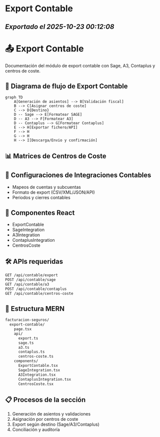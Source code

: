 # Export Contable
*Exportado el 2025-10-23 00:12:08*
---

# 📤 Export Contable

Documentación del módulo de export contable con Sage, A3, Contaplus y centros de coste.

## 🔄 Diagrama de flujo de Export Contable

```mermaid
graph TD
    A[Generación de asientos] --> B[Validación fiscal]
    B --> C[Asignar centros de coste]
    C --> D{Destino}
    D -- Sage --> E[Formatear SAGE]
    D -- A3 --> F[Formatear A3]
    D -- Contaplus --> G[Formatear Contaplus]
    E --> H[Exportar fichero/API]
    F --> H
    G --> H
    H --> I[Descarga/Envio y confirmación]
```

## 📊 Matrices de Centros de Coste

<!-- Bloque no procesado: table -->

## 🔌 Configuraciones de Integraciones Contables

- Mapeos de cuentas y subcuentas
- Formato de export (CSV/XML/JSON/API)
- Periodos y cierres contables
## 🧩 Componentes React

- ExportContable
- SageIntegration
- A3Integration
- ContaplusIntegration
- CentrosCoste
## 🛠️ APIs requeridas

```bash
GET /api/contable/export
POST /api/contable/sage
GET /api/contable/a3
POST /api/contable/contaplus
GET /api/contable/centros-coste
```

## 📁 Estructura MERN

```bash
facturacion-seguros/
  export-contable/
    page.tsx
    api/
      export.ts
      sage.ts
      a3.ts
      contaplus.ts
      centros-coste.ts
    components/
      ExportContable.tsx
      SageIntegration.tsx
      A3Integration.tsx
      ContaplusIntegration.tsx
      CentrosCoste.tsx
```

## 📋 Procesos de la sección

1. Generación de asientos y validaciones
1. Asignación por centros de coste
1. Export según destino (Sage/A3/Contaplus)
1. Conciliación y auditoría
